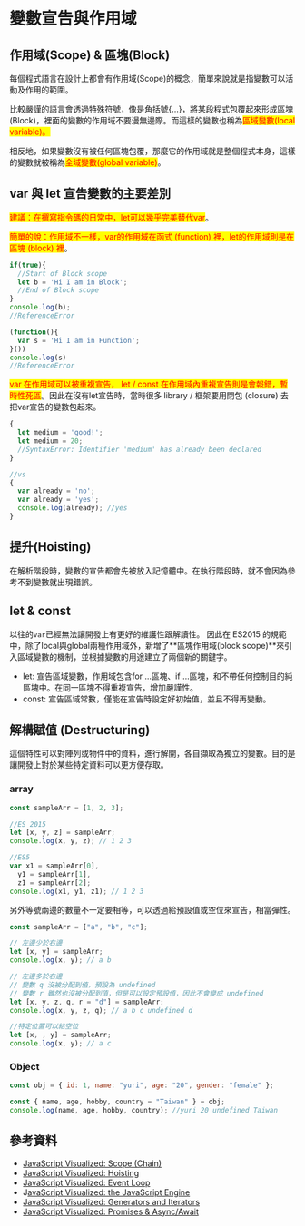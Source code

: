 # 變數宣告與作用域

## 作用域(Scope) & 區塊(Block)

每個程式語言在設計上都會有作用域(Scope)的概念，簡單來說就是指變數可以活動及作用的範圍。

比較嚴謹的語言會透過特殊符號，像是角括號{...}，將某段程式包覆起來形成區塊(Block)，裡面的變數的作用域不要漫無邊際。而這樣的變數也稱為<mark style="color:red;">區域變數(local variable)。</mark>

相反地，如果變數沒有被任何區塊包覆，那麼它的作用域就是整個程式本身，這樣的變數就被稱為<mark style="color:red;">全域變數(global variable)</mark>。

## var 與 let 宣告變數的主要差別

<mark style="color:red;">建議：在撰寫指令碼的日常中，let可以幾乎完美替代var</mark>。

<mark style="color:red;">簡單的說：作用域不一樣，var的作用域在函式 (function) 裡，let的作用域則是在區塊 (block) 裡</mark>。

```javascript
if(true){
  //Start of Block scope
  let b = 'Hi I am in Block';
  //End of Block scope
}
console.log(b);
//ReferenceError 

(function(){
  var s = 'Hi I am in Function';
}())
console.log(s) 
//ReferenceError 
```

<mark style="color:red;">var 在作用域可以被重複宣告， let / const 在作用域內重複宣告則是會報錯，暫時性死區</mark>。因此在沒有let宣告時，當時很多 library / 框架要用閉包 (closure) 去把var宣告的變數包起來。

```javascript
{
  let medium = 'good!';
  let medium = 20;
  //SyntaxError: Identifier 'medium' has already been declared
}

//vs
{
  var already = 'no';
  var already = 'yes';
  console.log(already); //yes
}
```

## 提升(Hoisting)

在解析階段時，變數的宣告都會先被放入記憶體中。在執行階段時，就不會因為參考不到變數就出現錯誤。

## let & const

以往的`var`已經無法讓開發上有更好的維護性跟解讀性。 因此在 ES2015 的規範中，除了local與global兩種作用域外，新增了**區塊作用域(block scope)**來引入區域變數的機制，並根據變數的用途建立了兩個新的關鍵字。

* let: 宣告區域變數，作用域包含for ...區塊、if ...區塊，和不帶任何控制目的純區塊中。在同一區塊不得重複宣告，增加嚴謹性。
* const: 宣告區域常數，僅能在宣告時設定好初始值，並且不得再變動。

## 解構賦值 (Destructuring)

這個特性可以對陣列或物件中的資料，進行解開，各自擷取為獨立的變數。目的是讓開發上對於某些特定資料可以更方便存取。

### array

```javascript
const sampleArr = [1, 2, 3];

//ES 2015
let [x, y, z] = sampleArr;
console.log(x, y, z); // 1 2 3

//ES5
var x1 = sampleArr[0],
  y1 = sampleArr[1],
  z1 = sampleArr[2];
console.log(x1, y1, z1); // 1 2 3
```

另外等號兩邊的數量不一定要相等，可以透過給預設值或空位來宣告，相當彈性。

```javascript
const sampleArr = ["a", "b", "c"];

// 左邊少於右邊
let [x, y] = sampleArr;
console.log(x, y); // a b

// 左邊多於右邊
// 變數 q 沒被分配到值，預設為 undefined
// 變數 r 雖然也沒被分配到值，但是可以設定預設值，因此不會變成 undefined
let [x, y, z, q, r = "d"] = sampleArr;
console.log(x, y, z, q); // a b c undefined d

//特定位置可以給空位
let [x, , y] = sampleArr;
console.log(x, y); // a c
```

### Object

```javascript
const obj = { id: 1, name: "yuri", age: "20", gender: "female" };

const { name, age, hobby, country = "Taiwan" } = obj;
console.log(name, age, hobby, country); //yuri 20 undefined Taiwan
```

## 參考資料

* [JavaScript Visualized: Scope (Chain)](https://dev.to/lydiahallie/javascript-visualized-scope-chain-13pd)
* [JavaScript Visualized: Hoisting](https://dev.to/lydiahallie/javascript-visualized-hoisting-478h)
* [JavaScript Visualized: Event Loop](https://dev.to/lydiahallie/javascript-visualized-event-loop-3dif)
* J[avaScript Visualized: the JavaScript Engine](https://dev.to/lydiahallie/javascript-visualized-the-javascript-engine-4cdf)
* [JavaScript Visualized: Generators and Iterators](https://dev.to/lydiahallie/javascript-visualized-generators-and-iterators-e36)
* [JavaScript Visualized: Promises & Async/Await](https://dev.to/lydiahallie/javascript-visualized-promises-async-await-5gke)
